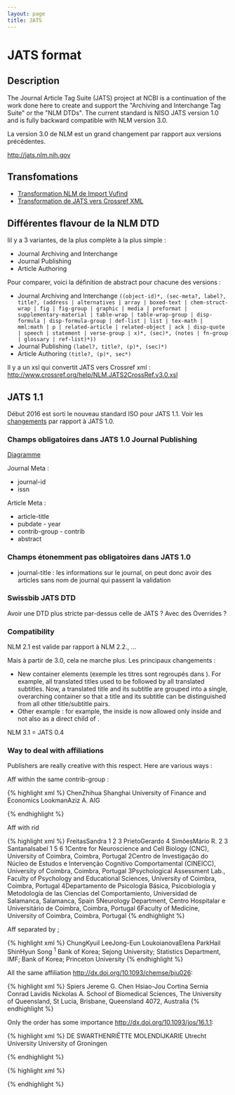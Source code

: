 ```yaml
---
layout: page
title: JATS
---
```

# JATS format

## Description

The Journal Article Tag Suite (JATS) project at NCBI is a continuation of the work done here to create and support the "Archiving and Interchange Tag Suite" or the "NLM DTDs". The current standard is NISO JATS version 1.0 and is fully backward compatible with NLM version 3.0.

La version 3.0 de NLM est un grand changement par rapport aux versions précédentes.

<http://jats.nlm.nih.gov>

## Transfomations

 * [Transformation NLM de Import Vufind](https://github.com/vufind-org/vufind/blob/master/import/xsl/nlm_ojs.xsl)
 * [Transformation de JATS vers Crossref XML](http://help.crossref.org/nlm-to-crossref-conversion)

## Différentes flavour de la NLM DTD

Iil y a 3 variantes, de la plus complète à la plus simple :
 * Journal Archiving and Interchange
 * Journal Publishing
 * Article Authoring

Pour comparer, voici la définition de abstract pour chacune des versions :

* Journal Archiving and Interchange `((object-id)*, (sec-meta?, label?, title?, (address | alternatives | array | boxed-text | chem-struct-wrap | fig | fig-group | graphic | media | preformat | supplementary-material | table-wrap | table-wrap-group | disp-formula | disp-formula-group | def-list | list | tex-math | mml:math | p | related-article | related-object | ack | disp-quote | speech | statement | verse-group | x)*, (sec)*, (notes | fn-group | glossary | ref-list)*))`
* Journal Publishing `(label?, title?, (p)*, (sec)*)`
* Article Authoring `(title?, (p)*, sec*)`

Il y a un xsl qui convertit JATS vers Crossref xml : <http://www.crossref.org/help/NLM.JATS2CrossRef.v3.0.xsl>

## JATS 1.1

Début 2016 est sorti le nouveau standard ISO pour JATS 1.1. Voir les [changements](http://www.niso.org/apps/group_public/download.php/14543/JATS-SC-Recommendations-1.1.pdf) par rapport à JATS 1.0.

### Champs obligatoires dans JATS 1.0 Journal Publishing

[Diagramme](http://jats.nlm.nih.gov/publishing/tag-library/1.0/n-hqa2.html)

Journal Meta :

 * journal-id
 * issn

Article Meta :

* article-title
* pubdate - year
* contrib-group - contrib
* abstract

### Champs étonemment pas obligatoires dans JATS 1.0

 * journal-title : les informations sur le journal, on peut donc avoir des articles sans nom de journal qui passent la validation

### Swissbib JATS DTD

Avoir une DTD plus stricte par-dessus celle de JATS ? Avec des Overrides ?

### Compatibility

NLM 2.1 est valide par rapport à NLM 2.2., ...

Mais à partir de 3.0, cela ne marche plus. Les principaux changements :

 * New container elements (exemple les titres sont regroupés dans <title-group>). For example, all translated titles used to be followed by all translated subtitles. Now, a translated title and its subtitle are grouped into a single, overarching container so that a title and its subtitle can be distinguished from all other title/subtitle pairs.
 * Other example : for example, the <copyright-statement> inside <article-meta> is now allowed only inside <permissions> and not also as a direct child of <article-meta>.

NLM 3.1 = JATS 0.4


### Way to deal with affiliations

Publishers are really creative with this respect. Here are various ways :

Aff within the same contrib-group :

{% highlight xml %}
<contrib-group>
<contrib contrib-type="author" corresp="yes" xlink:type="simple">
<name name-style="western"><surname>Chen</surname><given-names>Zhihua</given-names></name>
</contrib>
<aff>Shanghai University of Finance and Economics</aff>
</contrib-group>
<contrib-group>
<contrib contrib-type="author" xlink:type="simple">
<name name-style="western"><surname>Lookman</surname><given-names>Aziz A.</given-names></name>
</contrib>
<aff>AIG</aff>
</contrib-group>

{% endhighlight %}

Aff with rid

{% highlight xml %}
<contrib-group>
<contrib contrib-type="author" xlink:type="simple">
<name name-style="western"><surname>Freitas</surname><given-names>Sandra</given-names></name>
<xref ref-type="aff" rid="af1">1</xref>
<xref ref-type="aff" rid="af2">2</xref>
<xref ref-type="aff" rid="af3">3</xref>
</contrib>
<contrib contrib-type="author" xlink:type="simple">
<name name-style="western"><surname>Prieto</surname><given-names>Gerardo</given-names></name>
<xref ref-type="aff" rid="af4">4</xref>
</contrib>
<contrib contrib-type="author" xlink:type="simple">
<name name-style="western"><surname>Simões</surname><given-names>Mário R.</given-names></name>
<xref ref-type="aff" rid="af2">2</xref>
<xref ref-type="aff" rid="af3">3</xref>
</contrib>
<contrib contrib-type="author" xlink:type="simple">
<name name-style="western"><surname>Santana</surname><given-names>Isabel</given-names></name>
<xref ref-type="aff" rid="af1">1</xref>
<xref ref-type="aff" rid="af5">5</xref>
<xref ref-type="aff" rid="af6">6</xref>
</contrib>
<aff id="af1"><label>1</label><addr-line>Centre for Neuroscience and Cell Biology (CNC)</addr-line>, <institution xlink:type="simple">University of Coimbra</institution>, <addr-line>Coimbra</addr-line>, <country>Portugal</country></aff>
<aff id="af2"><label>2</label><institution xlink:type="simple">Centro de Investigação do Núcleo de Estudos e Intervenção Cognitivo Comportamental (CINEICC)</institution>, <institution xlink:type="simple">University of Coimbra</institution>, <addr-line>Coimbra</addr-line>, <country>Portugal</country></aff>
<aff id="af3"><label>3</label><addr-line>Psychological Assessment Lab., Faculty of Psychology and Educational Sciences</addr-line>, <institution xlink:type="simple">University of Coimbra</institution>, <addr-line>Coimbra</addr-line>, <country>Portugal</country></aff>
<aff id="af4"><label>4</label><addr-line>Departamento de Psicología Básica, Psicobiología y Metodología de las Ciencias del Comportamiento</addr-line>, <institution xlink:type="simple">Universidad de Salamanca</institution>, <addr-line>Salamanca</addr-line>, <country>Spain</country></aff>
<aff id="af5"><label>5</label><addr-line>Neurology Department</addr-line>, <institution xlink:type="simple">Centro Hospitalar e Universitário de Coimbra</institution>, <addr-line>Coimbra</addr-line>, <country>Portugal</country></aff>
<aff id="af6"><label>6</label><addr-line>Faculty of Medicine</addr-line>, <institution xlink:type="simple">University of Coimbra</institution>, <addr-line>Coimbra</addr-line>, <country>Portugal</country></aff>
</contrib-group>
{% endhighlight %}

Aff separated by ;

{% highlight xml %}
<contrib-group>
<contrib contrib-type="author" corresp="yes" xlink:type="simple">
<name name-style="western"><surname>Chung</surname><given-names>Kyuil</given-names></name>
</contrib>
<contrib contrib-type="author" xlink:type="simple">
<name name-style="western"><surname>Lee</surname><given-names>Jong-Eun</given-names></name>
</contrib>
<contrib contrib-type="author" xlink:type="simple">
<name name-style="western"><surname>Loukoianova</surname><given-names>Elena</given-names></name>
</contrib>
<contrib contrib-type="author" xlink:type="simple">
<name name-style="western"><surname>Park</surname><given-names>Hail</given-names></name>
</contrib>
<contrib contrib-type="author" xlink:type="simple">
<name name-style="western"><surname>Shin</surname><given-names>Hyun Song</given-names></name>
<xref ref-type="fn" rid="eiv002-FN1"><sup>1</sup></xref>
</contrib>
<aff>Bank of Korea; Sejong University; Statistics Department, IMF; Bank of Korea; Princeton University</aff>
</contrib-group>
{% endhighlight %}

All the same affiliation <http://dx.doi.org/10.1093/chemse/bju026>:

{% highlight xml %}
<contrib-group>
<contrib contrib-type="author" corresp="no" xlink:type="simple">
<name name-style="western">
<surname>Spiers</surname>
<given-names>Jereme G.</given-names>
</name>
</contrib>
<contrib contrib-type="author" corresp="no" xlink:type="simple">
<name name-style="western">
<surname>Chen</surname>
<given-names>Hsiao-Jou Cortina</given-names>
</name>
</contrib>
<contrib contrib-type="author" corresp="no" xlink:type="simple">
<name name-style="western">
<surname>Sernia</surname>
<given-names>Conrad</given-names>
</name>
</contrib>
<contrib contrib-type="author" corresp="yes" xlink:type="simple">
<name name-style="western">
<surname>Lavidis</surname>
<given-names>Nickolas A.</given-names>
</name>
</contrib>
<aff id="AF0001">
<institution xlink:type="simple">School of Biomedical Sciences, The University of Queensland</institution>, <addr-line>St Lucia</addr-line>, <addr-line>Brisbane, Queensland 4072</addr-line>, <country>Australia </country>
</aff>
</contrib-group>
{% endhighlight %}

Only the order has some importance <http://dx.doi.org/10.1093/jos/16.1.1>: 

{% highlight xml %}
<contrib-group>
    <contrib contrib-type="author" xlink:type="simple">
        <name name-style="western"><surname>DE SWART</surname><given-names>HENRIËTTE</given-names></name>
    </contrib>
    <contrib contrib-type="author" xlink:type="simple">
        <name name-style="western"><surname>MOLENDIJK</surname><given-names>ARIE</given-names></name>
    </contrib>
    <aff><institution xlink:type="simple">Utrecht University</institution></aff>
    <aff><institution xlink:type="simple">University of Groningen</institution></aff>
</contrib-group>

{% endhighlight %}

{% highlight xml %}

{% endhighlight %}
